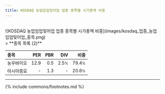 ```yaml
---
title: KOSDAQ 농업임업및어업 업종 종목별 시가총액 비중
---
```

<br>
![KOSDAQ 농업임업및어업 업종 종목별 시가총액 비중](images/kosdaq_업종_농업임업및어업_종목.png)
<br>
> **종목 목록 (2)**<a id="list"></a>

| **종목** | **PER** | **PBR** | **DIV** | **비중** |
| :------- | ------: | ------: | ------: | -------: |
| 농우바이오 | 12.9 | 0.5 | 2.5<small>%</small> | 79.4<small>%</small> |
| 아시아종묘 | - | 1.3 | - | 20.6<small>%</small> |

---
{% include commons/footnotes.md %}